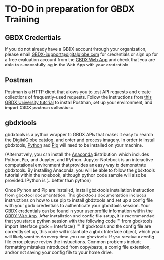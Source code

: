 # TO-DO in preparation for GBDX Training

## GBDX Credentials
If you do not already have a GBDX account through your organization, please email GBDX-Support@digitalglobe.com for credentials or sign up for a free evaluation account from the [GBDX Web App](https://gbdx.geobigdata.io/login) and check that you are able to successfully log in the Web App with your credentials 

## Postman
Postman is a HTTP client that allows you to test API requests and create collections of frequently-used requests. Follow the instructions from [this GBDX University tutorial](http://gbdxdocs.digitalglobe.com/docs/postman-instructions-collections) to install Postman, set up your environment, and import GBDX postman collections

## gbdxtools  

gbdxtools is a python wrapper to GBDX APIs that makes it easy to search the DigitalGlobe catalog, and order and process imagery. In order to install gbdxtools, [Python](https://www.python.org/) and [Pip](https://pip.pypa.io/en/stable/installing/) will need to be installed on your machine. 

(Alternatively, you can install the [Anaconda](https://jupyter.readthedocs.io/en/latest/install.html) distribution, which includes Python, Pip, and Jupyter, and IPython. Jupyter Notebook is an interactive computational environment that provides an easy way to demonstrate gbdxtools. By installing Anaconda, you will be able to follow the gbdxtools tutorial within the notebook, although python code sample will also be provided. IPython is (...better than python)

Once Python and Pip are installed, install gbdxtools installation instruction from gbdxtool documentation. The gbdxtools documentation includes instructions on how to use pip to install gbdxtools and set up a config file with your gbdx credentials to authenticate your gbdxtools session. Your GBDX credentials can be found in your user profile information within the [GBDX Web App](https://gbdx.geobigdata.io/login). After installation and config file setup, it is recommended that you start a python session with the following code
  '''
  from gbdxtools import Interface
  gbdx = Interface()
  '''
If gbdxtools and the config file are correctly set up, this code will instantiate a gbdx Interface object, which you will likely want to do every time you use gbdxtools. If you receive a config file error, please review the instructions. Common problems include formatting mistakes introduced from copy/paste, a config file extension, and/or not saving your config file to your home drive. 
